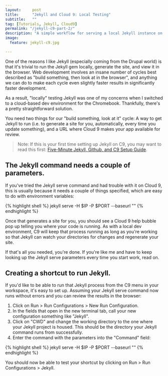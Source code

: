 ```yaml
---
layout:     post
title:      "Jekyll and Cloud 9: Local Testing"
subtitle:   ""
tag: [Tutorials, Jekyll, Cloud9] 		
permalink: "/jekyll-c9-part-2/"
description: "A simple workflow for serving a local Jekyll instance on Cloud 9 for testing and review before pushing changes to your live server."
image:
  feature: jekyll-c9.jpg

---
```


One of the reasons I like Jekyll (especially coming from the Drupal world) is that it's trivial to run the Jekyll gem locally, generate the site, and view it in the browser. Web development involves an insane number of cycles best described as "build something, then look at in the browser", and anything we can do to make each cycle even slightly faster results in significantly faster development.

As a result, "locally" testing Jekyll was one of my concerns when I switched to a cloud-based dev environment for the Chromebook. Thankfully, there's a pretty straightforward solution. 

You need two things for our "build something, look at it" cycle: A way to get Jekyll to run (i.e. to generate a site for you, automatically, every time you update something), and a URL where Cloud 9 makes your app available for review. 

>Note: If this is your first time setting up Jekyll on C9, you may want to read this first: [Five-Minute Jekyll, Github, and C9 Setup Guide](/cloud9-jekyll-github).

## The Jekyll command needs a couple of parameters.

If you've tried the Jekyll serve command and had trouble with it on Cloud 9, this is usually because it needs a couple of things specified, which are easy to do with environment variables:

{% highlight shell %}
jekyll serve -H $IP -P $PORT --baseurl ""
{% endhighlight %}

Once that generates a site for you, you should see a Cloud 9 help bubble pop up telling you where your code is running. As with a local dev environment, C9 will keep that process running as long as you're working so that Jekyll can watch your directories for changes and regenerate your site. 

If that's all you needed, you're done. If you're like me and have to keep looking up the Jekyll serve parameters every time you start work, read on. 

## Creating a shortcut to run Jekyll. 

If you'd like to be able to run that Jekyll process from the C9 menu in your workspace, it's easy to set up. Assuming your Jekyll serve command now runs without errors and you can review the results in the browser:

1. Click on Run > Run Configurations > New Run Configuration. 
2. In the fields that open in the new terminal tab, call your new configuration something like "Jekyll". 
3. Click on "CWD" and change the working directory to the one where your Jekyll project is housed. This should be the directory your Jekyll command runs from successfully.
4. Enter the command with the parameters into the "Command" field:

{% highlight shell %}
jekyll serve -H $IP -P $PORT --baseurl ""
{% endhighlight %}

You should now be able to test your shortcut by clicking on Run > Run Configurations > Jekyll.
